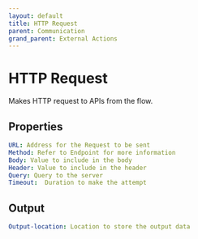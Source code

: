 ```yaml
---
layout: default
title: HTTP Request
parent: Communication
grand_parent: External Actions
---
```


# HTTP Request
Makes HTTP request to APIs from the flow.

## Properties
```yaml
URL: Address for the Request to be sent
Method: Refer to Endpoint for more information
Body: Value to include in the body
Header: Value to include in the header
Query: Query to the server
Timeout:  Duration to make the attempt
```
## Output
```yaml
Output-location: Location to store the output data
```
